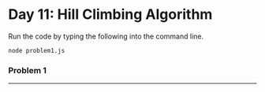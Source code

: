 # Day 11: Hill Climbing Algorithm

Run the code by typing the following into the command line.

```
node problem1.js 
```
### Problem 1
---